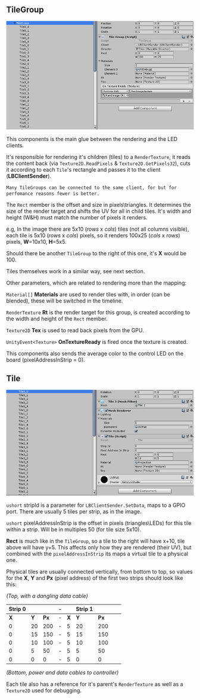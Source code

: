 ## TileGroup

![TileGroup](TileGroup.png)

This components is the main glue between the rendering and the LED clients.

It's responsible for rendering it's children (tiles) to a `RenderTexture`, it reads the content back (via `Texture2D.ReadPixels` & `Texture2D.GetPixels32`), cuts it according to each `Tile`'s rectangle and passes it to the client (**LBClientSender**).

    Many TileGroups can be connected to the same client, for but for perfomance reasons fewer is better.

The `Rect` member is the offset and size in pixels\triangles. It determines the size of the render target and shifts the UV for all in child tiles.
It's width and height (W&H) must match the number of pixels it renders.

e.g, In the image there are 5x10 (*rows* x *cols*) tiles (not all columns visible), each tile is 5x10 (*rows* x *cols*) pixels, so it renders 100x25 (*cols* x *rows*) pixels, **W**=10x10, **H**=5x5.

Should there be another `TileGroup` to the right of this one, it's **X** would be 100.

Tiles themselves work in a similar way, see next section.

Other parameters, which are related to rendering more than the mapping:

`Material[]` **Materials** are used to render tiles with, in order (can be blended), these will be switched in the timeline.

`RenderTexture` **Rt** is the render target for this group, is created according to the width and height of the `Rect` member.

`Texture2D` **Tex** is used to read back pixels from the GPU.

`UnityEvent<Texture>` **OnTextureReady** is fired once the texture is created.

This components also sends the average color to the control LED on the board (pixelAddressInStrip = 0).

## Tile

![Tile](Tile.png)

`ushort` stripId is a parameter for `LBClientSender.SetData`, maps to a GPIO port. There are usually 5 tiles per strip, as in the image.

`ushort` pixelAddressInStrip is the offset in pixels (triangles\LEDs) for this tile within a strip. Will be in multiples 50 (for tile size 5x10).

**Rect** is much like in the `TileGroup`, so a tile to the right will have x+10, tile above will have y+5.
This affects only how they are rendered (their UV), but combined with the `pixelAddressInStrip` its maps a virtual tile to a physical one.

Physical tiles are usually connected vertically, from bottom to top, so values for the **X**, **Y** and **Px** (pixel address) of the first two strips should look like this:

*(Top, with a dangling data cable)*

|Strip 0|||-||Strip 1||||
|-|--|--|---|-|-|--|--|---|
|**X**|**Y**|**Px**|-|**X**|**Y**|**Px**|
|0|20|200|-|5|20|200|
|0|15|150|-|5|15|150|
|0|10|100|-|5|10|100|
|0|5 |50 |-|5|5 |50 |
|0|0 |0  |-|5|0 |0  |
*(Bottom, power and data cables to controller)*


Each tile also has a reference for it's parent's `RenderTexture` as well as a `Texture2D` used for debugging.
